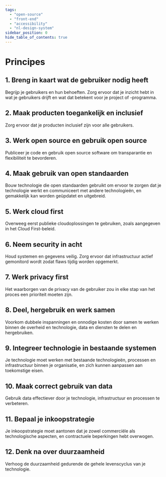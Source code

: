 ```yaml
---
tags:
  - "open-source"
  - "front-end"
  - "accessibility"
  - "nl-design-system"
sidebar_position: 0
hide_table_of_contents: true
---
```

# Principes

## 1. Breng in kaart wat de gebruiker nodig heeft

Begrijp je gebruikers en hun behoeften. Zorg ervoor dat je inzicht hebt in wat je gebruikers drijft en wat dat betekent voor je project of -programma.

## 2. Maak producten toegankelijk en inclusief

Zorg ervoor dat je producten inclusief zijn voor alle gebruikers.

## 3. Werk open source en gebruik open source

Publiceer je code en gebruik open source software om transparantie en flexibiliteit te bevorderen.

## 4. Maak gebruik van open standaarden

Bouw technologie die open standaarden gebruikt om ervoor te zorgen dat je technologie werkt en communiceert met andere technologieën, en gemakkelijk kan worden geüpdatet en uitgebreid.

## 5. Werk cloud first

Overweeg eerst publieke cloudoplossingen te gebruiken, zoals aangegeven in het Cloud First-beleid.

## 6. Neem security in acht

Houd systemen en gegevens veilig. Zorg ervoor dat infrastructuur actief gemonitord wordt zodat flaws tijdig worden opgemerkt.

## 7. Werk privacy first

Het waarborgen van de privacy van de gebruiker zou in elke stap van het proces een prioriteit moeten zijn.

## 8. Deel, hergebruik en werk samen

Voorkom dubbele inspanningen en onnodige kosten door samen te werken binnen de overheid en technologie, data en diensten te delen en hergebruiken.

## 9. Integreer technologie in bestaande systemen

Je technologie moet werken met bestaande technologieën, processen en infrastructuur binnen je organisatie, en zich kunnen aanpassen aan toekomstige eisen.

## 10. Maak correct gebruik van data

Gebruik data effectiever door je technologie, infrastructuur en processen te verbeteren.

## 11. Bepaal je inkoopstrategie

Je inkoopstrategie moet aantonen dat je zowel commerciële als technologische aspecten, en contractuele beperkingen hebt overwogen.

## 12. Denk na over duurzaamheid

Verhoog de duurzaamheid gedurende de gehele levenscyclus van je technologie.

<!-- 13. Meet the Service Standard

If you’re building a service as part of your technology project or programme you will also need to meet the Service Standard -->

